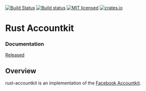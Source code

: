 [![Build Status](https://travis-ci.org/hngiang/rust-accountkit.svg?branch=master)](https://travis-ci.org/hngiang/rust-accountkit)
[![Build status](https://ci.appveyor.com/api/projects/status/uby2x340mmq8nxlp?svg=true)](https://ci.appveyor.com/project/hngiang/rust-accountkit)
[![MIT licensed](https://img.shields.io/badge/license-MIT-blue.svg)](./LICENSE)
[![crates.io](https://img.shields.io/crates/v/rust_accountkit.svg)](https://crates.io/crates/rust_accountkit)

# Rust Accountkit

### Documentation

[Released](https://hngiang.github.io/rust-accountkit/rust_accountkit/)


## Overview

rust-accountkit is an implementation of the [Facebook Accountkit](https://developers.facebook.com/docs/accountkit).


